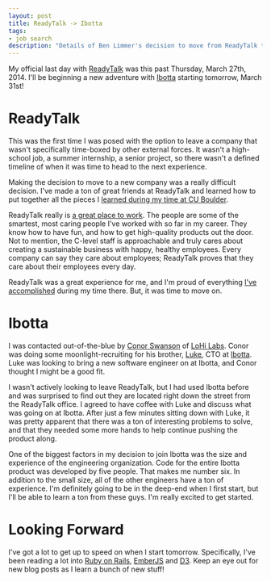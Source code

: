 ```yaml
---
layout: post
title: ReadyTalk -> Ibotta
tags:
- job search
description: "Details of Ben Limmer's decision to move from ReadyTalk to Ibotta."
---
```


My official last day with [ReadyTalk](http://www.readytalk.com) was this past Thursday, March 27th, 2014. I'll be beginning a new adventure with [Ibotta](http://www.ibotta.com) starting tomorrow, March 31st!  

# ReadyTalk
This was the first time I was posed with the option to leave a company that wasn't specifically time-boxed by other external forces. It wasn't a high-school job, a summer internship, a senior project, so there wasn't a defined timeline of when it was time to head to the next experience.  

Making the decision to move to a new company was a really difficult decision. I've made a ton of great friends at ReadyTalk and learned how to put together all the pieces I [learned during my time at CU Boulder]({{site.url}}/tags.html\#cu%20boulder-ref).  

ReadyTalk really is [a great place to work](http://www.readytalk.com/about/news-and-awards). The people are some of the smartest, most caring people I've worked with so far in my career. They know how to have fun, and how to get high-quality products out the door. Not to mention, the C-level staff is approachable and truly cares about creating a sustainable business with happy, healthy employees. Every company can say they care about employees; ReadyTalk proves that they care about their employees every day.  

ReadyTalk was a great experience for me, and I'm proud of everything [I've accomplished]({{site.url}}/portfolio.html\#readytalk-ref) during my time there. But, it was time to move on.  

# Ibotta
I was contacted out-of-the-blue by [Conor Swanson](https://twitter.com/conorswanson) of [LoHi Labs](http://www.lohilabs.com/). Conor was doing some moonlight-recruiting for his brother, [Luke](https://twitter.com/luke121), CTO at [Ibotta](http://www.ibotta.com). Luke was looking to bring a new software engineer on at Ibotta, and Conor thought I might be a good fit.  

I wasn't actively looking to leave ReadyTalk, but I had used Ibotta before and was surprised to find out they are located right down the street from the ReadyTalk office. I agreed to have coffee with Luke and discuss what was going on at Ibotta. After just a few minutes sitting down with Luke, it was pretty apparent that there was a ton of interesting problems to solve, and that they needed some more hands to help continue pushing the product along.  

One of the biggest factors in my decision to join Ibotta was the size and experience of the engineering organization. Code for the entire Ibotta product was developed by five people. That makes me number six. In addition to the small size, all of the other engineers have a ton of experience. I'm definitely going to be in the deep-end when I first start, but I'll be able to learn a ton from these guys. I'm really excited to get started.  

# Looking Forward
I've got a lot to get up to speed on when I start tomorrow. Specifically, I've been reading a lot into [Ruby on Rails](http://rubyonrails.org/), [EmberJS](http://emberjs.com/) and [D3](http://d3js.org/). Keep an eye out for new blog posts as I learn a bunch of new stuff!
